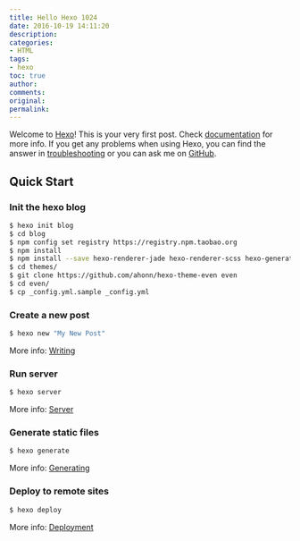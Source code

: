 ```yaml
---
title: Hello Hexo 1024
date: 2016-10-19 14:11:20
description: 
categories:
- HTML
tags:
- hexo
toc: true
author:
comments:
original:
permalink: 
---
```

Welcome to [Hexo](https://hexo.io/)! This is your very first post. Check [documentation](https://hexo.io/docs/) for more info. If you get any problems when using Hexo, you can find the answer in [troubleshooting](https://hexo.io/docs/troubleshooting.html) or you can ask me on [GitHub](https://github.com/hexojs/hexo/issues).

<!-- more -->

## Quick Start

### Init the hexo blog 

``` bash
$ hexo init blog
$ cd blog
$ npm config set registry https://registry.npm.taobao.org 
$ npm install
$ npm install --save hexo-renderer-jade hexo-renderer-scss hexo-generator-feed hexo-generator-sitemap hexo-browsersync
$ cd themes/
$ git clone https://github.com/ahonn/hexo-theme-even even
$ cd even/
$ cp _config.yml.sample _config.yml
```

### Create a new post

``` bash
$ hexo new "My New Post"
```

More info: [Writing](https://hexo.io/docs/writing.html)

### Run server

``` bash
$ hexo server
```

More info: [Server](https://hexo.io/docs/server.html)

### Generate static files

``` bash
$ hexo generate
```

More info: [Generating](https://hexo.io/docs/generating.html)

### Deploy to remote sites

``` bash
$ hexo deploy
```

More info: [Deployment](https://hexo.io/docs/deployment.html)
